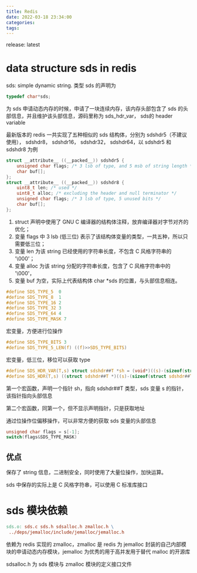 ```yaml
---
title: Redis
date: 2022-03-18 23:34:00
categories:
tags:
---
```


release: latest

# data structure sds in redis

sds: simple dynamic string. 类型 sds 的声明为

``` c
typedef char*sds;
```

为 sds 申请动态内存的时候，申请了一块连续内存，该内存头部包含了 sds 的头部信息，并且维护该头部信息，源码里称为 sds_hdr_var， sds的 header variable

最新版本的 redis 一共实现了五种相似的 sds 结构体，分别为 sdshdr5（不建议使用）， sdshdr8， sdshdr16， sdshdr32， sdshdr64，以 sdshdr5 和 sdshdr8 为例

``` c
struct __attribute__ ((__packed__)) sdshdr5 {
    unsigned char flags; /* 3 lsb of type, and 5 msb of string length */
    char buf[];
};
struct __attribute__ ((__packed__)) sdshdr8 {
    uint8_t len; /* used */
    uint8_t alloc; /* excluding the header and null terminator */
    unsigned char flags; /* 3 lsb of type, 5 unused bits */
    char buf[];
};
```

1. struct 声明中使用了 GNU C 编译器的结构体注释，放弃编译器对字节对齐的优化；
2. 变量 flags 中 3 lsb (低三位) 表示了该结构体变量的类型，一共五种，所以只需要低三位；
3. 变量 len 为该 string 已经使用的字符串长度，不包含 C 风格字符串的 '\000'；
4. 变量 alloc 为该 string 分配的字符串长度，包含了 C 风格字符串中的 '\000'，
5. 变量 buf 为空，实际上代表结构体 char *sds 的位置，与头部信息相连。

``` C
#define SDS_TYPE_5  0
#define SDS_TYPE_8  1
#define SDS_TYPE_16 2
#define SDS_TYPE_32 3
#define SDS_TYPE_64 4
#define SDS_TYPE_MASK 7
```

宏变量，方便进行位操作

``` c
#define SDS_TYPE_BITS 3
#define SDS_TYPE_5_LEN(f) ((f)>>SDS_TYPE_BITS)
```

宏变量，低三位，移位可以获取 type

``` c
#define SDS_HDR_VAR(T,s) struct sdshdr##T *sh = (void*)((s)-(sizeof(struct sdshdr##T)));
#define SDS_HDR(T,s) ((struct sdshdr##T *)((s)-(sizeof(struct sdshdr##T))))
```

第一个宏函数，声明一个指针 sh，指向 sdshdr##T 类型，sds 变量 s 的指针，该指针指向头部信息

第二个宏函数，同第一个，但不显示声明指针，只是获取地址

通过位操作位偏移操作，可以非常方便的获取 sds 变量的头部信息

``` c
unsigned char flags = s[-1];
switch(flags&SDS_TYPE_MASK)
```



## 优点

保存了 string 信息，二进制安全，同时使用了大量位操作，加快运算。

sds 中保存的实际上是 C 风格字符串，可以使用 C 标准库接口

# sds 模块依赖

``` makefile
sds.o: sds.c sds.h sdsalloc.h zmalloc.h \
 ../deps/jemalloc/include/jemalloc/jemalloc.h
```

依赖为 redis 实现的 zmalloc，zmalloc 是 redis 为 jemalloc 封装的自己内部模块的申请动态内存模块，jemalloc 为优秀的用于高并发用于替代 malloc 的开源库

sdsalloc.h 为 sds 模块与 zmalloc 模块的定义接口文件

